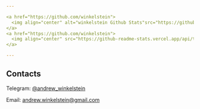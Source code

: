 ```yaml
---

<a href="https://github.com/winkelstein">
  <img align="center" alt="winkelstein Github Stats"src="https://github-readme-stats.vercel.app/api?username=winkelstein&show_icons=true&theme=radical" />
</a>
<a href="https://github.com/winkelstein">
  <img align="center" src="https://github-readme-stats.vercel.app/api/top-langs/?username=winkelstein&langs_count=8&layout=compact&theme=radical" />
</a>

---
```

## Contacts
Telegram: [@andrew_winkelstein](https://t.me/andrew_winkelstein)

Email: andrew.winkelstein@gmail.com
